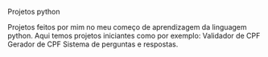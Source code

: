 Projetos python


Projetos feitos por mim no meu começo de aprendizagem da linguagem python.
Aqui temos projetos iniciantes como por exemplo:
Validador de CPF
Gerador de CPF
Sistema de perguntas e respostas.

